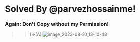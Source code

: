 # Solved By @parvezhossainme! 
### Again: Don't Copy without my Permission!

>> 1->(A)
![image_2023-08-30_13-10-48](https://github.com/parvezhossainme/java_uiu_OOP/assets/108608854/8287a886-6612-4e62-be21-58293fbf3afa)


